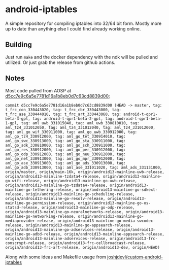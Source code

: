# android-iptables

A simple repository for compiling iptables into 32/64 bit form. Mostly more up to date than anything else I could find already working online.

## Building

Just run `make` and the docker dependency with the ndk will be pulled and utilized. Or just grab the release from github actions.

## Notes

Most code pulled from AOSP at [d5cc7e9c6a5e7781d16a1b8eb0d7c63cd8839d00](https://android.googlesource.com/platform/external/iptables);
```
commit d5cc7e9c6a5e7781d16a1b8eb0d7c63cd8839d00 (HEAD -> master, tag: t_frc_con_330443020, tag: t_frc_cbr_330443000, tag: t_frc_ase_330444010, tag: t_frc_art_330443060, tag: android-t-qpr1-beta-3-gpl, tag: android-t-qpr1-beta-2-gpl, tag: android-t-qpr1-beta-1-gpl, tag: aml_uwb_331015040, tag: aml_uwb_330810010, tag: aml_tz4_331012050, tag: aml_tz4_331012040, tag: aml_tz4_331012000, tag: aml_go_wif_330911000, tag: aml_go_uwb_330912000, tag: aml_go_tz4_330912000, tag: aml_go_tet_330914010, tag: aml_go_swc_330913000, tag: aml_go_sta_330911000, tag: aml_go_sdk_330810000, tag: aml_go_sch_330911000, tag: aml_go_res_330912000, tag: aml_go_per_330912000, tag: aml_go_odp_330912000, tag: aml_go_neu_330912000, tag: aml_go_net_330913000, tag: aml_go_mpr_330912000, tag: aml_go_ase_330913000, tag: aml_go_ads_330913000, tag: aml_go_adb_330913000, tag: aml_ase_331011020, tag: aml_ads_331131000, origin/master, origin/main-16k, origin/android13-mainline-uwb-release, origin/android13-mainline-tzdata4-release, origin/android13-mainline-go-wifi-release, origin/android13-mainline-go-uwb-release, origin/android13-mainline-go-tzdata4-release, origin/android13-mainline-go-tethering-release, origin/android13-mainline-go-sdkext-release, origin/android13-mainline-go-scheduling-release, origin/android13-mainline-go-resolv-release, origin/android13-mainline-go-permission-release, origin/android13-mainline-go-os-statsd-release, origin/android13-mainline-go-odp-release, origin/android13-mainline-go-neuralnetworks-release, origin/android13-mainline-go-networking-release, origin/android13-mainline-go-mediaprovider-release, origin/android13-mainline-go-media-swcodec-release, origin/android13-mainline-go-appsearch-release, origin/android13-mainline-go-adservices-release, origin/android13-mainline-go-adbd-release, origin/android13-mainline-appsearch-release, origin/android13-mainline-adservices-release, origin/android13-frc-conscrypt-release, origin/android13-frc-cellbroadcast-release, origin/android13-frc-art-release, origin/android13-dev, origin/HEAD)
```

Along with some ideas and Makefile usage from [joshjdevl/custom-android-iptables](https://github.com/joshjdevl/custom-android-iptables)